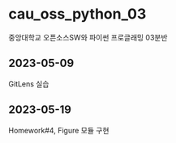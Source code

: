 # cau_oss_python_03
중앙대학교 오픈소스SW와 파이썬 프로글래밍 03분반
## 2023-05-09
GitLens 실습
## 2023-05-19
Homework#4, Figure 모듈 구현
